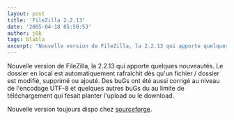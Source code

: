 ```yaml
---
layout: post
title: 'FileZilla 2.2.13'
date: '2005-04-18 05:50:53'
author: j0k
tags: blabla
excerpt: "Nouvelle version de FileZilla, la 2.2.13 qui apporte quelques nouveautés.     \nLe dossier en local est automatiquement rafraichit dès qu'un fichier / dossier est modifié, supprimé ou ajouté.   Des buGs ont été aussi corrigé au niveau de l'encodage UTF-8 et quelques autres buGs du au limite de téléchargement qui fesait planter l'upload ou le download.  \n …"
---
```


Nouvelle version de FileZilla, la 2.2.13 qui apporte quelques nouveautés.
Le dossier en local est automatiquement rafraichit dès qu'un fichier / dossier est modifié, supprimé ou ajouté.   Des buGs ont été aussi corrigé au niveau de l'encodage UTF-8 et quelques autres buGs du au limite de téléchargement qui fesait planter l'upload ou le download.

Nouvelle version toujours dispo chez [sourceforge](http://sourceforge.net/project/showfiles.php?group_id=21558).
